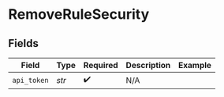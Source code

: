 # RemoveRuleSecurity


## Fields

| Field              | Type               | Required           | Description        | Example            |
| ------------------ | ------------------ | ------------------ | ------------------ | ------------------ |
| `api_token`        | *str*              | :heavy_check_mark: | N/A                |                    |